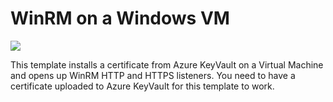 # WinRM on a Windows VM

<a href="https://portal.azure.com/#create/Microsoft.Template/uri/https%3A%2F%2Fraw.githubusercontent.com%2FAzure%2Fazure-quickstart-templates%2Fmaster%2F201-winrm-windows-vm%2Fazuredeploy.json" target="_blank">
    <img src="http://azuredeploy.net/deploybutton.png"/>
</a>

This template installs a certificate from Azure KeyVault on a Virtual Machine and opens up WinRM HTTP and HTTPS listeners. You need to have a certificate uploaded to Azure KeyVault for this template to work.
